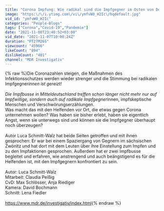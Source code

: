 ```yaml
---
title: "Corona Impfung: Wie radikal sind die Impfgegner im Osten von Deutschland? | exactly"
image: "https:\/\/i.ytimg.com\/vi\/ymfvW0_H2Ic\/hqdefault.jpg"
vid_id: "ymfvW0_H2Ic"
categories: "People-Blogs"
tags: ["Corona","Covid-19","Pandemie"]
date: "2021-11-08T23:40:52+03:00"
vid_date: "2021-11-07T10:00:24Z"
duration: "PT27M26S"
viewcount: "45966"
likeCount: "894"
dislikeCount: "401"
channel: "MDR Investigativ"
---
```

{% raw %}Die Coronazahlen steigen, die Maßnahmen des Infektionsschutzes werden wieder strenger und die Stimmung bei radikalen Impfgegner*innen ist gereizt! <br /><br />Die Impfbusse in Mitteldeutschland treffen schon länger nicht mehr nur auf Impfwillige, sondern auch auf radikale Impfgegner*innen, impfskeptische Menschen und Verschwörungserzählungen.<br />Was macht das mit den Helfenden vor Ort, die etwas gegen Corona unternehmen wollen? Was haben sie bisher erlebt, haben sie eigentlich Angst, wenn sie unterwegs sind und können sie die Impfgegner überhaupt noch überzeugen?<br /><br />Autor Luca Schmitt-Walz hat beide Seiten getroffen und mit ihnen gesprochen: Er war bei einem Spaziergang von Gegnern im sächsischen Zwönitz und hat dort mit dem Leuten über ihre Einstellung zum Impfen und zu den Impfaktionen gesprochen. Außerdem hat er zwei Impfbusse begleitet und erfahren, wie anstrengend und auch beängstigend es für die Helfenden ist, mit den Impfgegnern konfrontiert zu sein. <br /><br />Autor: Luca Schmitt-Walz<br />Mitarbeit: Claudia Peißig<br />CvD: Max Schlösser, Anja Riediger  <br />Kamera: David Bochmann <br />Schnitt: Lena Fiedler <br /><br /><a rel="nofollow" target="blank" href="https://www.mdr.de/investigativ/index.html">https://www.mdr.de/investigativ/index.html</a>{% endraw %}
